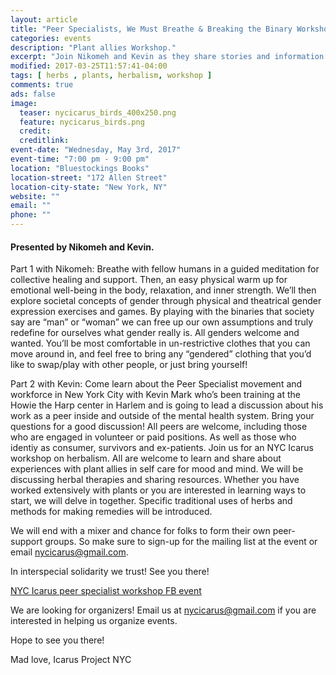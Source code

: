```yaml
---
layout: article
title: "Peer Specialists, We Must Breathe & Breaking the Binary Workshop"
categories: events
description: "Plant allies Workshop."
excerpt: "Join Nikomeh and Kevin as they share stories and information about breathing, healing and support."
modified: 2017-03-25T11:57:41-04:00
tags: [ herbs , plants, herbalism, workshop ]
comments: true
ads: false
image:
  teaser: nycicarus_birds_400x250.png
  feature: nycicarus_birds.png
  credit: 
  creditlink: 
event-date: "Wednesday, May 3rd, 2017"
event-time: "7:00 pm - 9:00 pm"
location: "Bluestockings Books"
location-street: "172 Allen Street"
location-city-state: "New York, NY"
website: ""
email: ""
phone: ""
---
```


#### Presented by Nikomeh and Kevin.

Part 1 with Nikomeh: Breathe with fellow humans in a guided meditation for collective healing and support. Then, an easy physical warm up for emotional well-being in the body, relaxation, and inner strength. We’ll then explore societal concepts of gender through physical and theatrical gender expression exercises and games. By playing with the binaries that society say are “man” or “woman” we can free up our own assumptions and truly redefine for ourselves what gender really is. All genders welcome and wanted. You’ll be most comfortable in un-restrictive clothes that you can move around in, and feel free to bring any “gendered” clothing that you’d like to swap/play with other people, or just bring yourself!

Part 2 with Kevin: Come learn about the Peer Specialist movement and workforce in New York City with Kevin Mark who’s been training at the Howie the Harp center in Harlem and is going to lead a discussion about his work as a peer inside and outside of the mental health system. Bring your questions for a good discussion! All peers are welcome, including those who are engaged in volunteer or paid positions. As well as those who identiy as consumer, survivors and ex-patients.
Join us for an NYC Icarus workshop on herbalism. All are welcome to learn and share about experiences with plant allies in self care for mood and mind. We will be discussing herbal therapies and sharing resources. Whether you have worked extensively with plants or you are interested in learning ways to start, we will delve in together. Specific traditional uses of herbs and methods for making remedies will be introduced. 

We will end with a mixer and chance for folks to form their own peer-support groups. 
So make sure to sign-up for the mailing list at the event or email nycicarus@gmail.com.

In interspecial solidarity we trust! See you there!

[NYC Icarus peer specialist workshop FB event](https://www.facebook.com/events/251114795357206/)

We are looking for organizers! Email us at nycicarus@gmail.com if you are interested in helping us organize events.  

Hope to see you there!

Mad love,
Icarus Project NYC
